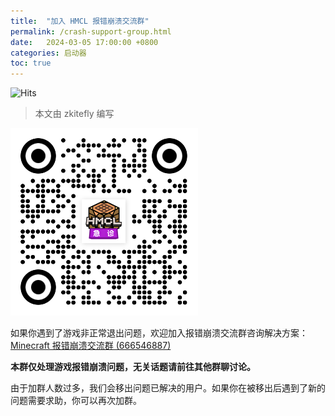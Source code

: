 ```yaml
---
title:  "加入 HMCL 报错崩溃交流群"
permalink: /crash-support-group.html
date:   2024-03-05 17:00:00 +0800
categories: 启动器
toc: true
---
```


![Hits](https://hits.zkitefly.eu.org/?tag=https%3A%2F%2Fdocs.hmcl.net%2Fgroups.html)

> 本文由 zkitefly 编写

![](/assets/img/docs/groups/crash.png)

如果你遇到了游戏非正常退出问题，欢迎加入报错崩溃交流群咨询解决方案：[Minecraft 报错崩溃交流群 (666546887)](https://qm.qq.com/q/nG0Ti1kJri)

**本群仅处理游戏报错崩溃问题，无关话题请前往其他群聊讨论。**

由于加群人数过多，我们会移出问题已解决的用户。如果你在被移出后遇到了新的问题需要求助，你可以再次加群。

<script>
document.addEventListener('DOMContentLoaded', function() {
    const modal = document.createElement('div');
    modal.style.cssText = `
        position: fixed;
        top: 0;
        left: 0;
        width: 100%;
        height: 100%;
        background: rgba(0, 0, 0, 0.5);
        display: flex;
        justify-content: center;
        align-items: center;
        z-index: 9999;
    `;

    const modalContent = document.createElement('div');
    modalContent.style.cssText = `
        background: white;
        padding: 20px;
        border-radius: 8px;
        max-width: 500px;
        width: 90%;
        max-height: 80vh;
        overflow-y: auto;
        position: relative;
    `;

    let timeLeft = 10 ; // 倒计时秒数
    const closeButton = document.createElement('button');
    closeButton.textContent = '我已了解';
    closeButton.style.cssText = `
        display: block;
        margin: 15px auto 0;
        padding: 8px 20px;
        background: #007bff;
        color: white;
        border: none;
        border-radius: 4px;
        cursor: not-allowed;
        opacity: 0.6;
    `;
    closeButton.disabled = true;

    modalContent.innerHTML = `
        <h1>⚠️加入群聊前请注意⚠️</h2>
        <ul>
            <li>游戏非正常退出时，请点击左下角 <img src="/assets/img/docs/groups/button-1.png" style="display: inline; height: 1.5em; vertical-align: middle;" title="导出游戏崩溃日志"> 按钮（不是 <img src="/assets/img/docs/groups/button-2.png" style="display: inline; height: 1.5em; vertical-align: middle;" title="日志"> 按钮），并完整发送生成的报错压缩包</li>
            <li>遇到其他问题时，请详细说明情况并提供相关截图，以便我们提供帮助</li>
            <li>使用整合包时，请说明具体的整合包名称与版本</li>
            <li>请保持耐心，群管理和群友会协助解决问题。严禁辱骂、催促他人</li>
            <li>禁止讨论政治、色情、违法、金钱交易等敏感内容，禁止人身攻击、造谣诽谤等行为</li>
            <li>禁止刷屏、灌水、挑起争端、发泄情绪等影响群聊秩序的行为</li>
            <li>禁止使用第三方插件发送特殊消息；禁止讨论多人游戏作弊工具</li>
            <li>本群仅支持 HMCL 启动器相关问题。PCL 启动器用户请加入 978054335 群</li>
            <li>请勿重复发送文件，如需重新获取关注，请引用之前发送的消息</li>
            <li>因人数限制，已解决问题的用户会被移出群聊。如遇新问题可再次加入</li>
            <li>本群仅处理游戏崩溃相关问题，其他话题请到其他群讨论</li>
        </ul>
        <p style="text-align: center; margin-top: 15px;">
            请等待 <span id="countdown">${timeLeft}</span> 秒，请认真阅读注意事项
        </p>
    `;

    modalContent.appendChild(closeButton);
    modal.appendChild(modalContent);
    document.body.appendChild(modal);

    // 倒计时功能
    const countdownInterval = setInterval(() => {
        timeLeft--;
        document.getElementById('countdown').textContent = timeLeft;
        if (timeLeft <= 0) {
            clearInterval(countdownInterval);
            document.getElementById('countdown').parentElement.textContent = '请点击下方按钮关闭';
            closeButton.disabled = false;
            closeButton.style.cursor = 'pointer';
            closeButton.style.opacity = '1';
        }
    }, 1000);

    // 添加关闭按钮事件
    closeButton.addEventListener('click', () => {
        if (!closeButton.disabled) {
            document.body.removeChild(modal);
        }
    });
});
</script>
